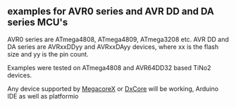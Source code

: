 ## examples for AVR0 series and AVR DD and DA series MCU's

AVR0 series are ATmega4808, ATmega4809, ATmega3208 etc.
AVR DD and DA series are AVRxxDDyy and AVRxxDAyy devices, where xx is the flash size and yy is the pin count.

Examples were tested on ATmega4808 and AVR64DD32 based TiNo2 devices.

Any device supported by [MegacoreX](https://github.com/MCUdude/MegaCoreX) or [DxCore](https://github.com/SpenceKonde/DxCore) will be working, Arduino IDE as well as platformio 

